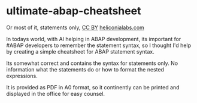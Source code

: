 # ultimate-abap-cheatsheet

Or most of it, statements only, [CC BY](https://creativecommons.org/licenses/by/4.0/) [heliconialabs.com](https://heliconialabs.com)

In todays world, with AI helping in ABAP development, its important for #ABAP developers to remember the statement syntax, so I thought I'd help by creating a simple cheatsheet for ABAP statement syntax.

Its somewhat correct and contains the syntax for statements only. No information what the statements do or how to format the nested expressions.

It is provided as PDF in A0 format, so it continently can be printed and displayed in the office for easy counsel.
